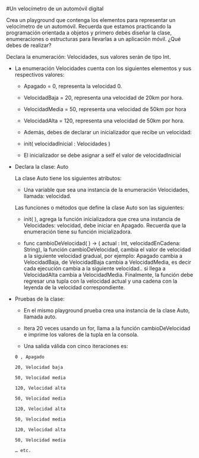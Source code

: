 #Un velocímetro de un automóvil digital

Crea un playground que contenga los elementos para representar un velocímetro de un automóvil. Recuerda que estamos practicando la programación orientada a objetos y primero debes diseñar la clase, enumeraciones o estructuras para llevarlas a un aplicación móvil. ¿Qué debes de realizar?

Declara la enumeración: Velocidades, sus valores serán de tipo Int.

  + La enumeración Velocidades cuenta con los siguientes elementos y sus respectivos valores:  

    - Apagado = 0, representa la velocidad 0.  

    - VelocidadBaja = 20, representa una velocidad de 20km por hora.  

    - VelocidadMedia = 50, representa una velocidad de 50km por hora  

    - VelocidadAlta = 120, representa una velocidad de 50km por hora.  

    - Además, debes de declarar un inicializador que recibe un velocidad:  

    - init( velocidadInicial : Velocidades )  

    - El inicializador se debe asignar a self el valor de velocidadInicial    


  + Declara la clase: Auto  

    La clase Auto tiene los siguientes atributos:  

    - Una variable que sea una instancia de la enumeración Velocidades, llamada: velocidad.  

    Las funciones o métodos que define la clase Auto son las siguientes:  

    - init( ), agrega la función inicializadora que crea una instancia de Velocidades: velocidad, debe iniciar en Apagado. Recuerda que la enumeración tiene su función inicializadora.  

    - func cambioDeVelocidad( ) -> ( actual : Int, velocidadEnCadena: String), la función cambioDeVelocidad, cambia el valor de velocidad a la siguiente velocidad gradual, por ejemplo: Apagado cambia a VelocidadBaja, de VelocidadBaja cambia a VelocidadMedia, es decir cada ejecución cambia a la siguiente velocidad.. si llega a VelocidadAlta cambia a VelocidadMedia. Finalmente, la función debe regresar una tupla con la velocidad actual y una cadena con la leyenda de la velocidad correspondiente.  

  + Pruebas de la clase:  

    - En el mismo playground prueba crea una instancia de la clase Auto, llamada auto.  

    - Itera 20 veces usando un for, llama a la función cambioDeVelocidad e imprime los valores de la tupla en la consola.  

    - Una salida válida con cinco iteraciones es:  

    ```
    0 , Apagado  

    20, Velocidad baja  

    50, Velocidad media  

    120, Velocidad alta  

    50, Velocidad media  

    120, Velocidad alta  

    50, Velocidad media  

    120, Velocidad alta  

    50, Velocidad media  

    … etc.  
    ```

